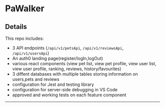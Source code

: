 # PaWalker





## Details

This repo includes:

* 3 API endpoints (`/api/v1/petsApi`, `/api/v1/reviewsApi`, `/api/v1/usersApi`)
* An auth0 landing page(register/logIn,logOut)
* various react components (view pet list, view pet profile, view user list, view user profile, ranking, reviews, history/favourites)
* 3 diffent databases with multiple tables storing information on users,pets and reviews
* configuration for Jest and testing library
* configuration for server-side debugging in VS Code
* approved and working tests on each feature component

---------------------------------------------------------------------------------------------------------------------------------


